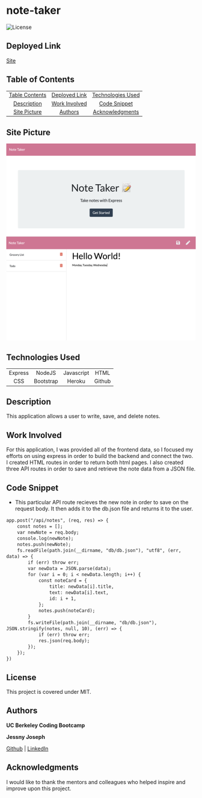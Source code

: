 # note-taker

![License](https://img.shields.io/badge/license-MIT-181717?style=for-the-badge) 

## Deployed Link
[Site](https://desolate-sierra-29002.herokuapp.com/)

## Table of Contents
||||
|:-:|:-:|:-:|
|[Table Contents](#table-of-contents)|[Deployed Link](#deployed-link)|[Technologies Used](#technologies-used)
|[Description](#description)|[Work Involved](#work-involved)|[Code Snippet](#code-snippet)
|[Site Picture](#site-picture)|[Authors](#authors)|[Acknowledgments](#acknowledgments)

## Site Picture
![Site](./images/note-one.png)
![Site](./images/note-two.png)

## Technologies Used
|||||
|:-:|:-:|:-:|:-:|
|Express	|NodeJS |Javascript |HTML	
|CSS	|Bootstrap |Heroku |Github

## Description
This application allows a user to write, save, and delete notes. 

## Work Involved
For this application, I was provided all of the frontend data, so I focused my efforts on using express in order to build the backend and connect the two. I created HTML routes in order to return both html pages. I also created three API routes in order to save and retrieve the note data from a JSON file. 

## Code Snippet
* This particular API route recieves the new note in order to save on the request body. It then adds it to the db.json file and returns it to the user.
```
app.post("/api/notes", (req, res) => {
    const notes = [];
    var newNote = req.body;
    console.log(newNote);
    notes.push(newNote);
    fs.readFile(path.join(__dirname, "db/db.json"), "utf8", (err, data) => {
        if (err) throw err;
        var newData = JSON.parse(data);
        for (var i = 0; i < newData.length; i++) {
            const noteCard = {
                title: newData[i].title,
                text: newData[i].text,
                id: i + 1,
            };
            notes.push(noteCard);
        }
        fs.writeFile(path.join(__dirname, "db/db.json"), JSON.stringify(notes, null, 10), (err) => {
            if (err) throw err;
            res.json(req.body);
        });
    });
})
```

## License
This project is covered under MIT.

## Authors
**UC Berkeley Coding Bootcamp**

**Jessny Joseph** 

[Github](https://github.com/jessnyj) | [LinkedIn](https://www.linkedin.com/in/jessny-joseph-361515201)

## Acknowledgments
I would like to thank the mentors and colleagues who helped inspire and improve upon this project.
